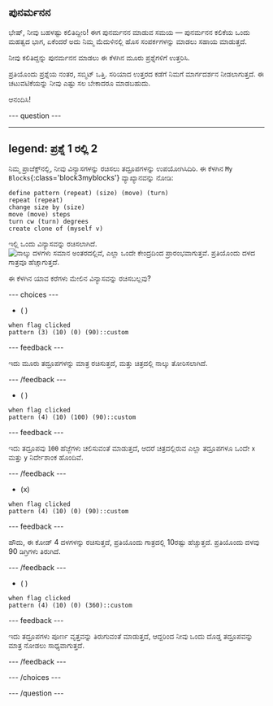 ## ಪುನರ್ಮನನ

ಭೇಷ್, ನೀವು ಬಹಳಷ್ಟು ಕಲಿತಿದ್ದೀರಿ! ಈಗ ಪುನರ್ಮನನ ಮಾಡುವ ಸಮಯ — ಪುನರ್ಮನನ ಕಲಿಕೆಯ ಒಂದು ಮಹತ್ವದ ಭಾಗ, ಏಕೆಂದರೆ ಅದು ನಿಮ್ಮ ಮೆದುಳಿನಲ್ಲಿ ಹೊಸ ಸಂಪರ್ಕಗಳನ್ನು ಮಾಡಲು ಸಹಾಯ ಮಾಡುತ್ತದೆ.

ನೀವು ಕಲಿತಿದ್ದನ್ನು ಪುನರ್ಮನನ ಮಾಡಲು ಈ ಕೆಳಗಿನ ಮೂರು ಪ್ರಶ್ನೆಗಳಿಗೆ ಉತ್ತರಿಸಿ.

ಪ್ರತಿಯೊಂದು ಪ್ರಶ್ನೆಯ ನಂತರ, ಸಬ್ಮಿಟ್‌ ಒತ್ತಿ. ಸರಿಯಾದ ಉತ್ತರದ ಕಡೆಗೆ ನಿಮಗೆ ಮಾರ್ಗದರ್ಶನ ನೀಡಲಾಗುತ್ತದೆ. ಈ ಚಟುವಟಿಕೆಯನ್ನು ನೀವು ಎಷ್ಟು ಸಲ ಬೇಕಾದರೂ ಮಾಡಬಹುದು.

ಆನಂದಿಸಿ!

--- question ---

---
legend: ಪ್ರಶ್ನೆ 1 ರಲ್ಲಿ 2
---

ನಿಮ್ಮ ಪ್ರಾಜೆಕ್ಟ್‌ನಲ್ಲಿ, ನೀವು ವಿನ್ಯಾಸಗಳನ್ನು ರಚಿಸಲು ತದ್ರೂಪಗಳನ್ನು ಉಪಯೋಗಿಸಿದಿರಿ. ಈ ಕೆಳಗಿನ `My Blocks`{:class='block3myblocks'} ವ್ಯಾಖ್ಯಾನವನ್ನು ನೋಡಿ:

```blocks3
define pattern (repeat) (size) (move) (turn)
repeat (repeat)
change size by (size)
move (move) steps
turn cw (turn) degrees
create clone of (myself v)
```

ಇಲ್ಲಿ ಒಂದು ವಿನ್ಯಾಸವನ್ನು ರಚಿಸಲಾಗಿದೆ. ![ನಾಲ್ಕು ದಳಗಳು ಸಮಾನ ಅಂತರದಲ್ಲಿವೆ, ಎಲ್ಲಾ ಒಂದೇ ಕೇಂದ್ರದಿಂದ ಪ್ರಾರಂಭವಾಗುತ್ತವೆ. ಪ್ರತಿಯೊಂದು ದಳದ ಗಾತ್ರವೂ ಹೆಚ್ಚಾಗುತ್ತದೆ.](images/quiz_1.png)

ಈ ಕೆಳಗಿನ ಯಾವ ಕರೆಗಳು ಮೇಲಿನ ವಿನ್ಯಾಸವನ್ನು ರಚಿಸಬಲ್ಲವು?

--- choices ---

- ( )
```blocks3
when flag clicked
pattern (3) (10) (0) (90)::custom
```
  --- feedback ---

ಇದು ಮೂರು ತದ್ರೂಪಗಳನ್ನು ಮಾತ್ರ ರಚಿಸುತ್ತದೆ, ಮತ್ತು ಚಿತ್ರದಲ್ಲಿ ನಾಲ್ಕು ತೋರಿಸಲಾಗಿದೆ.

  --- /feedback ---

- ( )

```blocks3
when flag clicked
pattern (4) (10) (100) (90)::custom
```

  --- feedback ---

ಇದು ತದ್ರೂಪವು `100` ಹೆಜ್ಜೆಗಳು ಚಲಿಸುವಂತೆ ಮಾಡುತ್ತದೆ, ಆದರೆ ಚಿತ್ರದಲ್ಲಿರುವ ಎಲ್ಲಾ ತದ್ರೂಪಗಳೂ ಒಂದೇ `x` ಮತ್ತು `y` ನಿರ್ದೇಶಾಂಕ ಹೊಂದಿವೆ.

  --- /feedback ---

- (x)

```blocks3
when flag clicked
pattern (4) (10) (0) (90)::custom
```

  --- feedback ---

ಹೌದು, ಈ ಕೋಡ್‌ 4 ದಳಗಳನ್ನು ರಚಿಸುತ್ತದೆ, ಪ್ರತಿಯೊಂದು ಗಾತ್ರದಲ್ಲಿ 10ರಷ್ಟು ಹೆಚ್ಚುತ್ತದೆ. ಪ್ರತಿಯೊಂದು ದಳವು 90 ಡಿಗ್ರಿಗಳು ತಿರುಗಿದೆ.

  --- /feedback ---

- ( )

```blocks3
when flag clicked
pattern (4) (10) (0) (360)::custom
```

  --- feedback ---

ಇದು ತದ್ರೂಪಗಳು ಪೂರ್ಣ ವೃತ್ತವನ್ನು ತಿರುಗುವಂತೆ ಮಾಡುತ್ತದೆ, ಆದ್ದರಿಂದ ನೀವು ಒಂದು ದೊಡ್ಡ ತದ್ರೂಪವನ್ನು ಮಾತ್ರ ನೋಡಲು ಸಾಧ್ಯವಾಗುತ್ತದೆ.

  --- /feedback ---

--- /choices ---

--- /question ---
